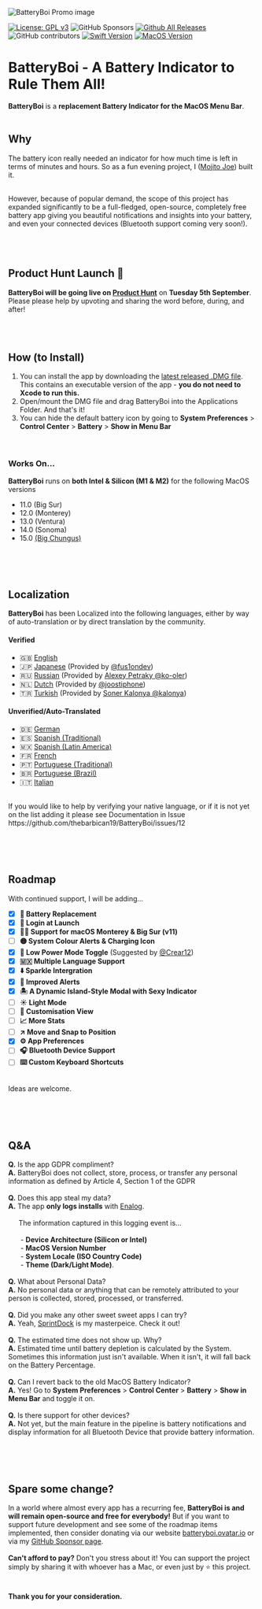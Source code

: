 
![BatteryBoi Promo image](https://pub-3d59231d7ecc43e7af32a82026f9e071.r2.dev/BatteryBoi%20Poster.jpg)

[![License: GPL v3](https://img.shields.io/badge/License-GPLv3-blue.svg)](https://www.gnu.org/licenses/gpl-3.0)
![GitHub Sponsors](https://img.shields.io/github/sponsors/thebarbican19)
[![Github All Releases](https://img.shields.io/github/downloads/thebarbican19/BatteryBoi/total.svg)]()
![GitHub contributors](https://img.shields.io/github/contributors/thebarbican19/BatteryBoi)
[![Swift Version](https://img.shields.io/badge/Swift-5.x-orange.svg)]()
[![MacOS Version](https://img.shields.io/badge/Supported%20Version-v11.0,%20v12.0,%20v13.0,%20v14.0+-orange)]()

# BatteryBoi - A Battery Indicator to Rule Them All!
**BatteryBoi** is a **replacement Battery Indicator for the MacOS Menu Bar**. <br><br>

## Why
The battery icon really needed an indicator for how much time is left in terms of minutes and hours. So as a fun evening project, I ([Mojito Joe](https://twitter.com/mistermeenr)) built it. 

<br>
However, because of popular demand, the scope of this project has expanded significantly to be a full-fledged, open-source, completely free battery app giving you beautiful notifications and insights into your battery, and even your connected devices (Bluetooth support coming very soon!).<br><br><br>
<br>

## Product Hunt Launch 🚀
**BatteryBoi will be going live on [Product Hunt](https://www.producthunt.com/products/batteryboi)** on **Tuesday 5th September**. Please please help by upvoting and sharing the word before, during, and after! 

<br><br>

## How (to Install)

1. You can install the app by downloading the [latest released .DMG file](https://github.com/thebarbican19/BatteryBoi/releases/). This contains an executable version of the app - **you do not need to Xcode to run this.**
2. Open/mount the DMG file and drag BatteryBoi into the Applications Folder. And that's it!
3. You can hide the default battery icon by going to **System Preferences** > **Control Center** > **Battery** > **Show in Menu Bar**
<br><br><br>

### Works On...
**BatteryBoi** runs on **both Intel & Silicon (M1 & M2)** for the following MacOS versions
- 11.0 (Big Sur)
- 12.0 (Monterey)
- 13.0 (Ventura)
- 14.0 (Sonoma)
- 15.0 [(Big Chungus)](https://twitter.com/mistermeenr/status/1643378900313964544?s=20)

<br><br><br>

## Localization
**BatteryBoi** has been Localized into the following languages, either by way of auto-translation or by direct translation by the community.

#### Verified
- 🇬🇧 [English](https://github.com/thebarbican19/BatteryBoi/tree/main/BatteryBoi/Other/Localization/en.lproj/LocalizableMain.strings)
- 🇯🇵 [Japanese](https://github.com/thebarbican19/BatteryBoi/tree/main/BatteryBoi/Other/Localization/ja.lproj/LocalizableMain.strings) (Provided by [@fus1ondev](https://github.com/fus1ondev))
- 🇷🇺 [Russian](https://github.com/thebarbican19/BatteryBoi/tree/main/BatteryBoi/Other/Localization/ru.lproj/LocalizableMain.strings) (Provided by [Alexey Petraky @ko-oler](https://github.com/ko-oler))
- 🇳🇱 [Dutch](https://github.com/thebarbican19/BatteryBoi/tree/main/BatteryBoi/Other/Localization/nl.lproj/LocalizableMain.strings) (Provided by [@joostiphone](https://github.com/joostiphone))
- 🇹🇷 [Turkish](https://github.com/thebarbican19/BatteryBoi/tree/main/BatteryBoi/Other/Localization/tr.lproj/LocalizableMain.strings) (Provided by [Soner Kalonya @kalonya](https://github.com/kalonya))

#### Unverified/Auto-Translated
- 🇩🇪 [German](https://github.com/thebarbican19/BatteryBoi/tree/main/BatteryBoi/Other/Localization/de.lproj/LocalizableMain.strings)
- 🇪🇸 [Spanish (Traditional)](https://github.com/thebarbican19/BatteryBoi/tree/main/BatteryBoi/Other/Localization/en.lproj/LocalizableMain.strings)
- 🇲🇽 [Spanish (Latin America)](https://github.com/thebarbican19/BatteryBoi/tree/main/BatteryBoi/Other/Localization/es-419.lproj/LocalizableMain.strings)
- 🇫🇷 [French](https://github.com/thebarbican19/BatteryBoi/tree/main/BatteryBoi/Other/Localization/fr.lproj/LocalizableMain.strings)
- 🇵🇹 [Portuguese (Traditional)](https://github.com/thebarbican19/BatteryBoi/tree/main/BatteryBoi/Other/Localization/pt-PT.lproj/LocalizableMain.strings)
- 🇧🇷 [Portuguese (Brazil)](https://github.com/thebarbican19/BatteryBoi/tree/main/BatteryBoi/Other/Localization/pt-BR.lproj/LocalizableMain.strings)
- 🇮🇹 [Italian](https://github.com/thebarbican19/BatteryBoi/tree/main/BatteryBoi/Other/Localization/it.lproj/LocalizableMain.strings)

<br>
If you would like to help by verifying your native language, or if it is not yet on the list adding it please see Documentation in Issue https://github.com/thebarbican19/BatteryBoi/issues/12



<br><br><br>
## Roadmap
With continued support, I will be adding...

- [X] **🔋 Battery Replacement**
- [x] **🚀 Login at Launch**
- [x] **👴🏻 Support for macOS Monterey & Big Sur (v11)**
- [ ] **🟡 System Colour Alerts & Charging Icon**
- [x] **🪫 Low Power Mode Toggle** (Suggested by [@Crear12](https://github.com/Crear12))
- [x] **🇲🇽 Multiple Language Support**
- [x] **⬇️ Sparkle Intergration**
- [x] **🚨 Improved Alerts**
- [x] **🏝️ A Dynamic Island-Style Modal with Sexy Indicator**
- [ ] **☀️ Light Mode**
- [ ] **🎨 Customisation View**
- [ ] **📈 More Stats**
- [ ] **↗️ Move and Snap to Position**
- [x] **⚙️ App Preferences**
- [ ] **🎧 Bluetooth Device Support**
- [ ] **⌨️ Custom Keyboard Shortcuts**

<br>Ideas are welcome. 

<br><br><br>

## Q&A
**Q.** Is the app GDPR compliment?<br>
**A.** BatteryBoi does not collect, store, process, or transfer any personal information as defined by Article 4, Section 1 of the GDPR
<br><br>
**Q.** Does this app steal my data? <br>
**A.** The app **only logs installs** with [Enalog](https://github.com/thebarbican19/EnalogSwift). <br><br>&ensp;&ensp;&ensp;The information captured in this logging event is... <br><br>&ensp;&ensp;&ensp; - **Device Architecture (Silicon or Intel)** <br>
&ensp;&ensp;&ensp; - **MacOS Version Number**<br>
&ensp;&ensp;&ensp; - **System Locale (ISO Country Code)** <br>
&ensp;&ensp;&ensp; - **Theme (Dark/Light Mode)**. 
<br><br>
**Q.** What about Personal Data? <br>
**A.** No personal data or anything that can be remotely attributed to your person is collected, stored, processed, or transferred. 
<br><br>
**Q.** Did you make any other sweet sweet apps I can try? <br>
**A.** Yeah, [SprintDock](https://sprintdock.app) is my masterpeice. Check it out!
<br><br>
**Q.** The estimated time does not show up. Why? <br>
**A.** Estimated time until battery depletion is calculated by the System. Sometimes this information just isn't available. When it isn't, it will fall back on the Battery Percentage. 
<br><br>
**Q.** Can I revert back to the old MacOS Battery Indicator?<br>
**A.** Yes! Go to **System Preferences** > **Control Center** > **Battery** > **Show in Menu Bar** and toggle it on. 
<br><br>
**Q.** Is there support for other devices?<br>
**A.** Not yet, but the main feature in the pipeline is battery notifications and display information for all Bluetooth Device that provide battery information. 

<br><br><br>

## Spare some change?
In a world where almost every app has a recurring fee, **BatteryBoi is and will remain open-source and free for everybody!** But if you want to support future development and see some of the roadmap items implemented, then consider donating via our website [batteryboi.ovatar.io](https://batteryboi.ovatar.io/) or via  my [GitHub Sponsor page](https://github.com/sponsors/thebarbican19).
<br><br>
**Can't afford to pay?** Don't you stress about it! You can support the project simply by sharing it with whoever has a Mac, or even just by ⭐️ this project.
<br><br>

#### Thank you for your consideration.
